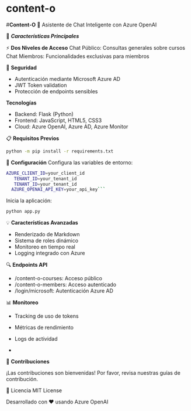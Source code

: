 # content-o

#**Content-O** 🤖
Asistente de Chat Inteligente con Azure OpenAI

🌟 ***Características Principales***

⚡ **Dos Niveles de Acceso**
Chat Público: Consultas generales sobre cursos
Chat Miembros: Funcionalidades exclusivas para miembros



🔐 **Seguridad**

- Autenticación mediante Microsoft Azure AD
- JWT Token validation
- Protección de endpoints sensibles



**Tecnologías**

- Backend: Flask (Python)
- Frontend: JavaScript, HTML5, CSS3
- Cloud: Azure OpenAI, Azure AD, Azure Monitor

📋 **Requisitos Previos**
```bash
python -m pip install -r requirements.txt
```


🚀 **Configuración**
Configura las variables de entorno:
```bash
AZURE_CLIENT_ID=your_client_id
   TENANT_ID=your_tenant_id
   TENANT_ID=your_tenant_id
  AZURE_OPENAI_API_KEY=your_api_key```
```

Inicia la aplicación:
```bash
python app.py
```


💡 **Características Avanzadas**

- Renderizado de Markdown
- Sistema de roles dinámico
- Monitoreo en tiempo real
- Logging integrado con Azure



🔍 **Endpoints API**

- /content-o-courses: Acceso público
- /content-o-members: Acceso autenticado
- /login/microsoft: Autenticación Azure AD
 

📊 **Monitoreo**

- Tracking de uso de tokens
- Métricas de rendimiento
- Logs de actividad

- 

🤝 **Contribuciones**

¡Las contribuciones son bienvenidas! Por favor, revisa nuestras guías de contribución.

📝 Licencia
MIT License

Desarrollado con ❤️ usando Azure OpenAI
